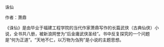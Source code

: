 诛仙

作者：萧鼎

《诛仙》是由毕业于福建工程学院的当代作家萧鼎写作的长篇武侠（古典仙侠）小说，全书共八册，被新浪网誉为“后金庸武侠圣经”。书中反复探究的一个问题是“何为正道”。“天地不仁，以万物为刍狗”是小说的主题思想。